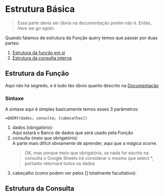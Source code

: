 # Estrutura Básica

> Essa parte devia ser óbvia na documentação porém não é. Então, _Here we go again_.

Quando falamos de estrutura da Função query temos que passar por duas partes:

1. [Estrutura da função em si](./baseStructure.md#estrutura-da-função)
2. [Estrutura da consulta interna](./baseStructure.md#estrutura-da-consulta)

## Estrutura da Função

Aqui não há segredo, e é tudo tão óbvio quanto descrito na [Documentação](https://support.google.com/docs/answer/3093343?hl=pt-BR)

### Sintaxe

A sintaxe aqui é simples basicamente temos esses 3 parâmetros:

```
=QUERY(dados; consulta; [cabecalhos])
```

1. dados (obrigatório):  
   Aqui estará o Banco de dados que será usado pela Função
2. consulta (meio que obrigatório):  
   A parte mais difícil obviamente de aprender, aqui que a mágica ocorre.
   > OK, mas porque meio que obrigatório, se nada for escrito na consulta o Google Sheets irá considerar o mesmo que select \*, portanto retornará todos os dados
3. cabeçalho (como podem ver pelos [] totalmente facultativo):

## Estrutura da Consulta
